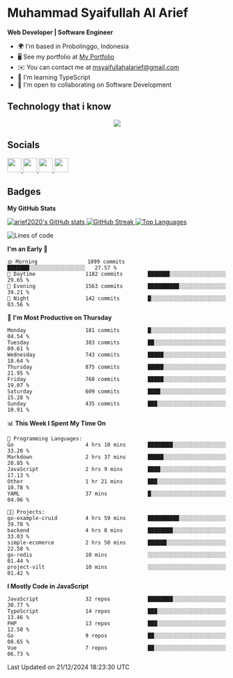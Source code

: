 # Muhammad Syaifullah Al Arief
**Web Developer | Software Engineer**

- 🌍  I'm based in Probolinggo, Indonesia
- 🖥️  See my portfolio at [My Portfolio](https://msyaifullahalarief.vercel.app)
- ✉️  You can contact me at [msyaifullahalarief@gmail.com](mailto:msyaifullahalarief@gmail.com)
- 🧠  I'm learning TypeScript
- 🤝  I'm open to collaborating on Software Development

## Technology that i know
<p align="center">
  <a href="https://skillicons.dev">
    <img src="https://skillicons.dev/icons?i=git,html,docker,css,js,express,firebase,go,laravel,linux,mongodb,mysql,nextjs,nginx,nodejs,npm,postgres,postman,prisma,tailwind,ts,ubuntu,vercel,vscode,vue,windows,yarn" />
  </a>
</p>

## Socials
<p align="left">
    <a href="https://discord.com/users/hanifez" target="_blank" rel="noreferrer">
        <picture>
            <source media="(prefers-color-scheme: dark)" srcset="https://raw.githubusercontent.com/danielcranney/readme-generator/main/public/icons/socials/discord-dark.svg" />
            <source media="(prefers-color-scheme: light)" srcset="https://raw.githubusercontent.com/danielcranney/readme-generator/main/public/icons/socials/discord.svg" />
            <img src="https://raw.githubusercontent.com/danielcranney/readme-generator/main/public/icons/socials/discord.svg" width="32" height="32" />
        </picture>
    </a>
    <a href="https://www.github.com/arief2020" target="_blank" rel="noreferrer">
        <picture>
            <source media="(prefers-color-scheme: dark)" srcset="https://raw.githubusercontent.com/danielcranney/readme-generator/main/public/icons/socials/github-dark.svg" />
            <source media="(prefers-color-scheme: light)" srcset="https://raw.githubusercontent.com/danielcranney/readme-generator/main/public/icons/socials/github.svg" />
            <img src="https://raw.githubusercontent.com/danielcranney/readme-generator/main/public/icons/socials/github.svg" width="32" height="32" />
        </picture>
    </a>
    <a href="https://muhammadsyaifullahalarief.hashnode.dev" target="_blank" rel="noreferrer">
        <picture>
            <source media="(prefers-color-scheme: dark)" srcset="https://raw.githubusercontent.com/danielcranney/readme-generator/main/public/icons/socials/hashnode-dark.svg" />
            <source media="(prefers-color-scheme: light)" srcset="https://raw.githubusercontent.com/danielcranney/readme-generator/main/public/icons/socials/hashnode.svg" />
            <img src="https://raw.githubusercontent.com/danielcranney/readme-generator/main/public/icons/socials/hashnode.svg" width="32" height="32" />
        </picture>
    </a>
    <a href="https://www.linkedin.com/in/muhammad-syaifullah-al-arief/" target="_blank" rel="noreferrer">
        <picture>
            <source media="(prefers-color-scheme: dark)" srcset="https://raw.githubusercontent.com/danielcranney/readme-generator/main/public/icons/socials/linkedin-dark.svg" />
            <source media="(prefers-color-scheme: light)" srcset="https://raw.githubusercontent.com/danielcranney/readme-generator/main/public/icons/socials/linkedin.svg" />
            <img src="https://raw.githubusercontent.com/danielcranney/readme-generator/main/public/icons/socials/linkedin.svg" width="32" height="32" />
        </picture>
    </a>
</p>

## Badges
<b>My GitHub Stats</b>

<a href="http://www.github.com/arief2020">
    <img src="https://github-readme-stats.vercel.app/api?username=arief2020&show_icons=true&hide=&count_private=true&title_color=0891b2&text_color=ffffff&icon_color=0891b2&bg_color=27272a&hide_border=true&show_icons=true" alt="arief2020's GitHub stats" />
</a>
<a href="http://www.github.com/arief2020">
    <img src="https://github-readme-streak-stats.herokuapp.com/?user=arief2020&stroke=ffffff&background=27272a&ring=0891b2&fire=0891b2&currStreakNum=ffffff&currStreakLabel=0891b2&sideNums=ffffff&sideLabels=ffffff&dates=ffffff&hide_border=true" alt="GitHub Streak" />
</a>


<a href="https://github.com/arief2020" align="left">
    <img src="https://github-readme-stats.vercel.app/api/top-langs/?username=arief2020&langs_count=10&title_color=0891b2&text_color=ffffff&icon_color=0891b2&bg_color=27272a&hide_border=true&locale=en&custom_title=Top%20Languages" alt="Top Languages" />
</a>

<!--START_SECTION:waka-->
![Lines of code](https://img.shields.io/badge/From%20Hello%20World%20I%27ve%20Written-9.0%20million%20lines%20of%20code-blue)

**I'm an Early 🐤** 

```text
🌞 Morning                1099 commits        ███████░░░░░░░░░░░░░░░░░░   27.57 % 
🌆 Daytime                1182 commits        ███████░░░░░░░░░░░░░░░░░░   29.65 % 
🌃 Evening                1563 commits        ██████████░░░░░░░░░░░░░░░   39.21 % 
🌙 Night                  142 commits         █░░░░░░░░░░░░░░░░░░░░░░░░   03.56 % 
```
📅 **I'm Most Productive on Thursday** 

```text
Monday                   181 commits         █░░░░░░░░░░░░░░░░░░░░░░░░   04.54 % 
Tuesday                  383 commits         ██░░░░░░░░░░░░░░░░░░░░░░░   09.61 % 
Wednesday                743 commits         █████░░░░░░░░░░░░░░░░░░░░   18.64 % 
Thursday                 875 commits         █████░░░░░░░░░░░░░░░░░░░░   21.95 % 
Friday                   760 commits         █████░░░░░░░░░░░░░░░░░░░░   19.07 % 
Saturday                 609 commits         ████░░░░░░░░░░░░░░░░░░░░░   15.28 % 
Sunday                   435 commits         ███░░░░░░░░░░░░░░░░░░░░░░   10.91 % 
```


📊 **This Week I Spent My Time On** 

```text
💬 Programming Languages: 
Go                       4 hrs 10 mins       ████████░░░░░░░░░░░░░░░░░   33.20 % 
Markdown                 2 hrs 37 mins       █████░░░░░░░░░░░░░░░░░░░░   20.85 % 
JavaScript               2 hrs 9 mins        ████░░░░░░░░░░░░░░░░░░░░░   17.13 % 
Other                    1 hr 21 mins        ███░░░░░░░░░░░░░░░░░░░░░░   10.78 % 
YAML                     37 mins             █░░░░░░░░░░░░░░░░░░░░░░░░   04.96 % 

🐱‍💻 Projects: 
go-example-cruid         4 hrs 59 mins       ██████████░░░░░░░░░░░░░░░   39.78 % 
backend                  4 hrs 8 mins        ████████░░░░░░░░░░░░░░░░░   33.03 % 
simple-ecomerce          2 hrs 50 mins       ██████░░░░░░░░░░░░░░░░░░░   22.58 % 
go-redis                 10 mins             ░░░░░░░░░░░░░░░░░░░░░░░░░   01.44 % 
project-vilt             10 mins             ░░░░░░░░░░░░░░░░░░░░░░░░░   01.42 % 
```

**I Mostly Code in JavaScript** 

```text
JavaScript               32 repos            ████████░░░░░░░░░░░░░░░░░   30.77 % 
TypeScript               14 repos            ███░░░░░░░░░░░░░░░░░░░░░░   13.46 % 
PHP                      13 repos            ███░░░░░░░░░░░░░░░░░░░░░░   12.50 % 
Go                       9 repos             ██░░░░░░░░░░░░░░░░░░░░░░░   08.65 % 
Vue                      7 repos             ██░░░░░░░░░░░░░░░░░░░░░░░   06.73 % 
```




 Last Updated on 21/12/2024 18:23:30 UTC
<!--END_SECTION:waka-->
